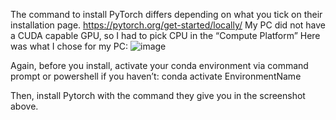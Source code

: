 The command to install PyTorch differs depending on what you tick on their installation page. https://pytorch.org/get-started/locally/
My PC did not have a CUDA capable GPU, so I had to pick CPU in the “Compute Platform” Here was what I chose for my PC:
![image](https://user-images.githubusercontent.com/60516143/130527337-714ad5a0-0956-4f49-97f0-fd658560a1e0.png)

Again, before you install, activate your conda environment via command prompt or powershell if you haven’t: 
  conda activate EnvironmentName
   
Then, install Pytorch with the command they give you in the screenshot above.
